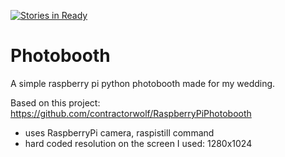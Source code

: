 [![Stories in Ready](https://badge.waffle.io/thomastvedt/Photobooth.png?label=ready&title=Ready)](https://waffle.io/thomastvedt/Photobooth)
# Photobooth
A simple raspberry pi python photobooth made for my wedding.

Based on this project: https://github.com/contractorwolf/RaspberryPiPhotobooth 
- uses RaspberryPi camera, raspistill command
- hard coded resolution on the screen I used: 1280x1024

